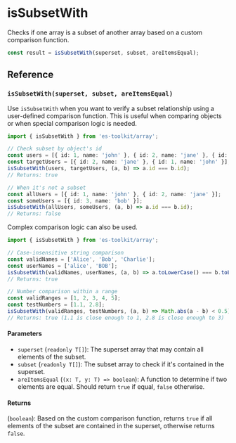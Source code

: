 # isSubsetWith

Checks if one array is a subset of another array based on a custom comparison function.

```typescript
const result = isSubsetWith(superset, subset, areItemsEqual);
```

## Reference

### `isSubsetWith(superset, subset, areItemsEqual)`

Use `isSubsetWith` when you want to verify a subset relationship using a user-defined comparison function. This is useful when comparing objects or when special comparison logic is needed.

```typescript
import { isSubsetWith } from 'es-toolkit/array';

// Check subset by object's id
const users = [{ id: 1, name: 'john' }, { id: 2, name: 'jane' }, { id: 3, name: 'bob' }];
const targetUsers = [{ id: 2, name: 'jane' }, { id: 1, name: 'john' }];
isSubsetWith(users, targetUsers, (a, b) => a.id === b.id);
// Returns: true

// When it's not a subset
const allUsers = [{ id: 1, name: 'john' }, { id: 2, name: 'jane' }];
const someUsers = [{ id: 3, name: 'bob' }];
isSubsetWith(allUsers, someUsers, (a, b) => a.id === b.id);
// Returns: false
```

Complex comparison logic can also be used.

```typescript
import { isSubsetWith } from 'es-toolkit/array';

// Case-insensitive string comparison
const validNames = ['Alice', 'Bob', 'Charlie'];
const userNames = ['alice', 'BOB'];
isSubsetWith(validNames, userNames, (a, b) => a.toLowerCase() === b.toLowerCase());
// Returns: true

// Number comparison within a range
const validRanges = [1, 2, 3, 4, 5];
const testNumbers = [1.1, 2.8];
isSubsetWith(validRanges, testNumbers, (a, b) => Math.abs(a - b) < 0.5);
// Returns: true (1.1 is close enough to 1, 2.8 is close enough to 3)
```

#### Parameters

- `superset` (`readonly T[]`): The superset array that may contain all elements of the subset.
- `subset` (`readonly T[]`): The subset array to check if it's contained in the superset.
- `areItemsEqual` (`(x: T, y: T) => boolean`): A function to determine if two elements are equal. Should return `true` if equal, `false` otherwise.

#### Returns

(`boolean`): Based on the custom comparison function, returns `true` if all elements of the subset are contained in the superset, otherwise returns `false`.
